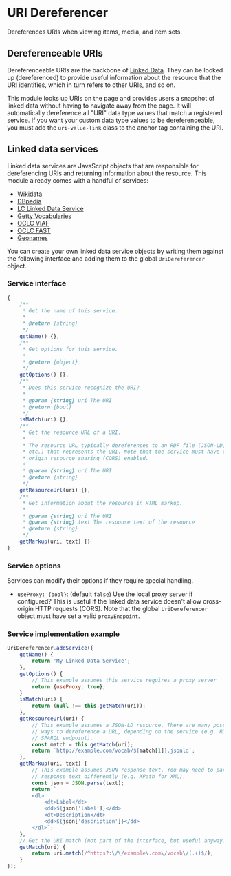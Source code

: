 # URI Dereferencer

Dereferences URIs when viewing items, media, and item sets.

## Dereferenceable URIs

Dereferenceable URIs are the backbone of [Linked Data](https://en.wikipedia.org/wiki/Linked_data).
They can be looked up (dereferenced) to provide useful information about the resource
that the URI identifies, which in turn refers to other URIs, and so on.

This module looks up URIs on the page and provides users a snapshot of linked data
without having to navigate away from the page. It will automatically dereference
all "URI" data type values that match a registered service. If you want your custom
data type values to be dereferenceable, you must add the `uri-value-link` class
to the anchor tag containing the URI.

## Linked data services

Linked data services are JavaScript objects that are responsible for dereferencing
URIs and returning information about the resource. This module already comes with
a handful of services:

- [Wikidata](https://www.wikidata.org/wiki/Wikidata:Main_Page)
- [DBpedia](https://wiki.dbpedia.org/)
- [LC Linked Data Service](http://id.loc.gov/)
- [Getty Vocabularies](https://www.getty.edu/research/tools/vocabularies/)
- [OCLC VIAF](https://www.oclc.org/en/viaf.html)
- [OCLC FAST](http://fast.oclc.org/)
- [Geonames](https://www.geonames.org/)

You can create your own linked data service objects by writing them against the
following interface and adding them to the global `UriDereferencer` object.

### Service interface

```js
{
    /**
     * Get the name of this service.
     *
     * @return {string}
     */
    getName() {},
    /**
     * Get options for this service.
     *
     * @return {object}
     */
    getOptions() {},
    /**
     * Does this service recognize the URI?
     *
     * @param {string} uri The URI
     * @return {bool}
     */
    isMatch(uri) {},
    /**
     * Get the resource URL of a URI.
     *
     * The resource URL typically dereferences to an RDF file (JSON-LD, XML,
     * etc.) that represents the URI. Note that the service must have cross-
     * origin resource sharing (CORS) enabled.
     *
     * @param {string} uri The URI
     * @return {string}
     */
    getResourceUrl(uri) {},
    /**
     * Get information about the resource in HTML markup.
     *
     * @param {string} uri The URI
     * @param {string} text The response text of the resource
     * @return {string}
     */
    getMarkup(uri, text) {}
}
```

### Service options

Services can modify their options if they require special handling.

- `useProxy: {bool}`: (default `false`) Use the local proxy server if configured? This
is useful if the linked data service doesn't allow cross-origin HTTP requests (CORS).
Note that the global `UriDereferencer` object must have set a valid `proxyEndpoint`.

### Service implementation example

```js
UriDereferencer.addService({
    getName() {
        return 'My Linked Data Service';
    },
    getOptions() {
        // This example assumes this service requires a proxy server
        return {useProxy: true};
    }
    isMatch(uri) {
        return (null !== this.getMatch(uri));
    },
    getResourceUrl(uri) {
        // This example assumes a JSON-LD resource. There are many possible
        // ways to dereference a URL, depending on the service (e.g. RDF/XML,
        // SPARQL endpoint).
        const match = this.getMatch(uri);
        return `http://example.com/vocab/${match[1]}.jsonld`;
    },
    getMarkup(uri, text) {
        // This example assumes JSON response text. You may need to parse the
        // response text differently (e.g. XPath for XML).
        const json = JSON.parse(text);
        return `
        <dl>
            <dt>Label</dt>
            <dd>${json['label']}</dd>
            <dt>Description</dt>
            <dd>${json['description']}</dd>
        </dl>`;
    },
    // Get the URI match (not part of the interface, but useful anyway).
    getMatch(uri) {
        return uri.match(/^https?:\/\/example\.com\/vocab\/(.+)$/);
    }
});
```
